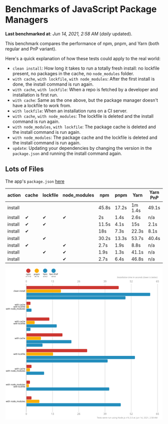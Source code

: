 # Benchmarks of JavaScript Package Managers

**Last benchmarked at**: _Jun 14, 2021, 2:58 AM_ (_daily_ updated).

This benchmark compares the performance of npm, pnpm, and Yarn (both regular and PnP variant).

Here's a quick explanation of how these tests could apply to the real world:

- `clean install`: How long it takes to run a totally fresh install: no lockfile present, no packages in the cache, no `node_modules` folder.
- `with cache`, `with lockfile`, `with node_modules`: After the first install is done, the install command is run again.
- `with cache`, `with lockfile`: When a repo is fetched by a developer and installation is first run.
- `with cache`: Same as the one above, but the package manager doesn't have a lockfile to work from.
- `with lockfile`: When an installation runs on a CI server.
- `with cache`, `with node_modules`: The lockfile is deleted and the install command is run again.
- `with node_modules`, `with lockfile`: The package cache is deleted and the install command is run again.
- `with node_modules`: The package cache and the lockfile is deleted and the install command is run again.
- `update`: Updating your dependencies by changing the version in the `package.json` and running the install command again.

## Lots of Files

The app's `package.json` [here](https://github.com/pnpm/pnpm.github.io/blob/main/benchmarks/fixtures/alotta-files/package.json)

| action  | cache | lockfile | node_modules| npm | pnpm | Yarn | Yarn PnP |
| ---     | ---   | ---      | ---         | --- | ---  | ---  | ---      |
| install |       |          |             | 45.8s | 17.2s | 1m 1.4s | 49.1s |
| install | ✔     | ✔        | ✔           | 2s | 1.4s | 2.6s | n/a |
| install | ✔     | ✔        |             | 11.5s | 4.1s | 15s | 2.1s |
| install | ✔     |          |             | 18s | 7.3s | 22.3s | 8.1s |
| install |       | ✔        |             | 30.2s | 13.3s | 53.7s | 40.4s |
| install | ✔     |          | ✔           | 2.7s | 1.9s | 8.8s | n/a |
| install |       | ✔        | ✔           | 1.9s | 1.3s | 41.1s | n/a |
| install |       |          | ✔           | 2.7s | 6.4s | 46.8s | n/a |

![Graph of the alotta-files results](../../static/img/benchmarks/alotta-files.svg)